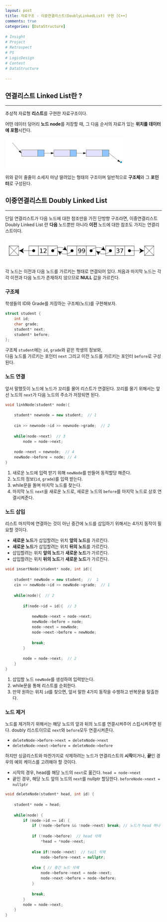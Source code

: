 ```yaml
---
layout: post
title: 자료구조 - 이중연결리스트(DoublyLinkedList) 구현 [C++]
comments: true
categories: [DataStructure]

# Insight
# Project
# Retrospect
# PS
# LogicDesign
# Contest
# DataStructure

---
```


## 연결리스트 Linked List란 ?
---

추상적 자료형 **리스트**를 구현한 자료구조이다.

어떤 데이터 덩어리 **노드 node**를 저장할 때, 그 다음 순서의 자료가 있는 **위치를 데이터에 포함**시킨다.

![picture 2](../images/a9b2a9b89f4f3b5dd160f852991269042109c9fad3fcd63fe064df730caf5b98.png)  



위와 같이 줄줄이 소세지 마냥 딸려있는 형태의 구조이며 일반적으로 **구조체**와 그 **포인터**로 구성된다.

## 이중연결리스트 Doubly Linked List
---
단일 연결리스트가 다음 노드에 대한 참조만을 가진 단방향 구조라면, 이중연결리스트 Doubly Linked List 란 **다음** 노드뿐만 아니라 **이전** 노드에 대한 참조도 가지는 연결리스트이다.


![picture 4](../images/926c86605304287e464bcb2d1097af937e8e08708c277cce06cce58202f313cc.png)  


각 노드는 이전과 다음 노드를 가르키는 형태로 연결되어 있다. 처음과 마지막 노드는 각각 이전과 다음 노드가 존재하지 않으므로 **NULL** 값을 가르킨다.

### 구조체

학생들의 ID와 Grade를 저장하는 구조체(노드)를 구현해보자.

```cpp
struct student {
    int id;
    char grade;
    student* next;
    student* before;
};
```

구조체 `student`에는 `id`, `grade`와 같은 학생의 정보와,  
다음 노드를 가르키는 포인터 `next` 그리고 이전 노드를 가르키는 포인터 `before`로 구성된다.

### 노드 연결

앞서 말했듯이 노드에 노드가 꼬리를 물어 리스트가 연결된다. 꼬리를 물기 위해서는 앞선 노드의 `next`가 다음 노드의 주소가 저장되면 된다.

```cpp
void linkNode(student* node){

    student* newnode = new student;  // 1

    cin >> newnode->id >> newnode->grade;  // 2

    while(node->next)  // 3
        node = node->next;
    
    node->next = newnode;  // 4
    newNode->before = node; // 4
}
```

1. 새로운 노드에 입력 받기 위해 `newNode`를 만들어 동적할당 해준다.
2. 노드의 정보(`id`, `grade`)를 입력 받는다.
3. while문을 돌며 마지막 노드를 찾는다.
4. 마지막 노드 `next`을 새로운 노드로, 새로운 노드의 `before`를 마지막 노드로 상호 연결시켜준다.

### 노드 삽입

리스트 마지막에 연결하는 것이 아닌 중간에 노드를 삽입하기 위해서는 4가지 동작이 필요할 것이다.

- **새로운 노드**가 삽입할려는 위치 **앞의 노드**를 가르킨다.
- **새로운 노드**가 삽입할려는 위치 **뒤의 노드**를 가르킨다.
- 삽입할려는 위치 **앞의 노드**가 **새로운 노드**가 가르킨다.
- 삽입할려는 위치 **뒤의 노드**가 **새로운 노드**가 가르킨다.

```cpp
void insertNode(student* node, int id){

    student* newNode = new student;  //  1
    cin >> newNode->id >> newNode->grade;  // 1

    while(node){  // 2

        if(node->id = id){  // 3

            newNode->next = node->next;
            newNode->before = node;
            node->next = newNode;
            node->next->before = newNode;

            break;
        }

        node = node->next;  // 2
    }
}
```
1. 삽입할 노드 `newNode`를 생성하여 입력받는다.
2. while문을 통해 리스트를 순회한다.
3. 만약 원하는 위치 `id`를 찾으면, 앞서 말한 4가지 동작을 수행하고 반복문을 탈출한다.

### 노드 제거

노드를 제거하기 위해서는 해당 노드의 앞과 뒤의 노드를 연결시켜주어 스킵시켜주면 된다. doubly 리스트이므로 `next`와 `before`모두 연결시켜준다.

- `deleteNode->before->next = deleteNode->next`
- `deleteNode->next->before = deleteNode->before`

하지만 싱글리스트와 마찬가지로 삭제하려는 노드가 연결리스트의 **시작**이거나, **끝**인 경우의 예외 케이스를 고려해야 할 것이다.  

- 시작의 경우, head를 해당 노드의 `next`로 옮긴다.  `head = node->next`  
- 끝인 경우, 해당 노드 앞의 노드의 `next`를 nullptr 할당한다. `beforeNode->next = nullptr`

```cpp
void deleteNode(student* head, int id) {

    student* node = head;

    while(node) {
        if (node->id == id) {
            if (!node->before && !node->next) break; // 노드가 head 하나 밖에 없는 경우
            
            if (!node->before)  // head 삭제
                *head = *node->next;

            else if(!node->next)  // tail 삭제
                node->before->next = nullptr;

            else { // 중간 노드 삭제
                node->before->next = node->next;
                node->next->before = node->before;
            }

            break;
        }
        node = node->next;
    }
}
```



